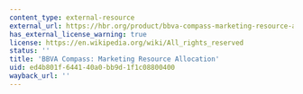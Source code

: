 ```yaml
---
content_type: external-resource
external_url: https://hbr.org/product/bbva-compass-marketing-resource-allocation/511096-PDF-ENG
has_external_license_warning: true
license: https://en.wikipedia.org/wiki/All_rights_reserved
status: ''
title: 'BBVA Compass: Marketing Resource Allocation'
uid: ed4b801f-6441-40a0-bb9d-1f1c08800400
wayback_url: ''
---
```


